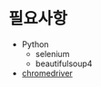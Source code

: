 # 필요사항
- Python
    - selenium
    - beautifulsoup4
- [chromedriver](https://sites.google.com/a/chromium.org/chromedriver/downloads)